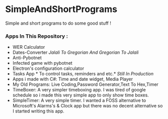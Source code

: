 # SimpleAndShortPrograms
Simple and short programs to do some good stuff !

### Apps In This Repository :
- WER Calculator
- Dates-Converter *Jalali To Gregorian And Gregorian To Jalali*
- Anti-Pybotnet
- Infected game with pybotnet
- Electron's configuration calculator
- Tasks App * To control tasks, reminders and etc.* *Still In Production*
- Apps i made with C#: Time and date widget, Media Player
- My Old Programs: Live Coding,Password Generator,Text To Hex,Timer
- TimeBoxer: A very simpler timeboxing app. I was tired of google schedule so i made this very simple app to only show time boxes. 
- SimpleTimer: A very simple timer. I wanted a FOSS alternative to Microsoft's Alarms's & Clock app but there was no decent alternative so I started writing this app.
